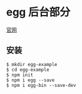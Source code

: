 # egg 后台部分
[官网](https://eggjs.org/zh-cn/intro/quickstart.html)

## 安装

    $ mkdir egg-example
    $ cd egg-example
    $ npm init
    $ npm i egg --save
    $ npm i egg-bin --save-dev